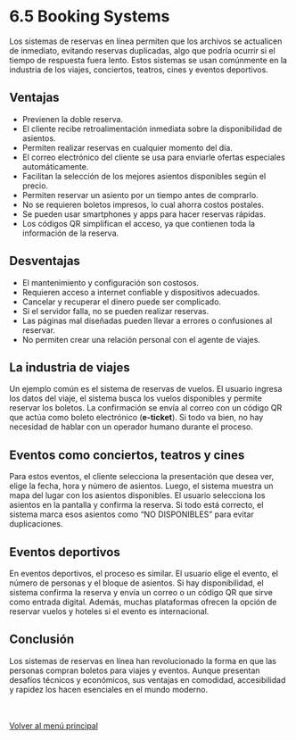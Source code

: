 <!DOCTYPE html>
<html>
<head>
<meta>
<title>6.5 Booking Systems</title>
</head>
<body>
<h1>6.5 Booking Systems</h1>

<p>
Los sistemas de reservas en línea permiten que los archivos se actualicen de inmediato,
evitando reservas duplicadas, algo que podría ocurrir si el tiempo de respuesta fuera lento.
Estos sistemas se usan comúnmente en la industria de los viajes, conciertos, teatros, cines
y eventos deportivos.
</p>

<h2>Ventajas</h2>
<ul>
<li>Previenen la doble reserva.</li>
<li>El cliente recibe retroalimentación inmediata sobre la disponibilidad de asientos.</li>
<li>Permiten realizar reservas en cualquier momento del día.</li>
<li>El correo electrónico del cliente se usa para enviarle ofertas especiales automáticamente.</li>
<li>Facilitan la selección de los mejores asientos disponibles según el precio.</li>
<li>Permiten reservar un asiento por un tiempo antes de comprarlo.</li>
<li>No se requieren boletos impresos, lo cual ahorra costos postales.</li>
<li>Se pueden usar smartphones y apps para hacer reservas rápidas.</li>
<li>Los códigos QR simplifican el acceso, ya que contienen toda la información de la reserva.</li>
</ul>

<h2>Desventajas</h2>
<ul>
<li>El mantenimiento y configuración son costosos.</li>
<li>Requieren acceso a internet confiable y dispositivos adecuados.</li>
<li>Cancelar y recuperar el dinero puede ser complicado.</li>
<li>Si el servidor falla, no se pueden realizar reservas.</li>
<li>Las páginas mal diseñadas pueden llevar a errores o confusiones al reservar.</li>
<li>No permiten crear una relación personal con el agente de viajes.</li>
</ul>

<h2>La industria de viajes</h2>
<p>
Un ejemplo común es el sistema de reservas de vuelos. El usuario ingresa los datos del viaje,
el sistema busca los vuelos disponibles y permite reservar los boletos. La confirmación se envía
al correo con un código QR que actúa como boleto electrónico (<b>e-ticket</b>). Si todo va bien,
no hay necesidad de hablar con un operador humano durante el proceso.
</p>

<h2>Eventos como conciertos, teatros y cines</h2>
<p>
Para estos eventos, el cliente selecciona la presentación que desea ver, elige la fecha, hora y
número de asientos. Luego, el sistema muestra un mapa del lugar con los asientos disponibles.
El usuario selecciona los asientos en la pantalla y confirma la reserva. Si todo está correcto,
el sistema marca esos asientos como “NO DISPONIBLES” para evitar duplicaciones.
</p>

<h2>Eventos deportivos</h2>
<p>
En eventos deportivos, el proceso es similar. El usuario elige el evento, el número de personas
y el bloque de asientos. Si hay disponibilidad, el sistema confirma la reserva y envía un correo
o un código QR que sirve como entrada digital. Además, muchas plataformas ofrecen la opción de
reservar vuelos y hoteles si el evento es internacional.
</p>

<h2>Conclusión</h2>
<p>
Los sistemas de reservas en línea han revolucionado la forma en que las personas compran boletos
para viajes y eventos. Aunque presentan desafíos técnicos y económicos, sus ventajas en comodidad,
accesibilidad y rapidez los hacen esenciales en el mundo moderno.
</p>

<br><br>
<a href="index.html"> Volver al menú principal</a>
</body>
</html>
